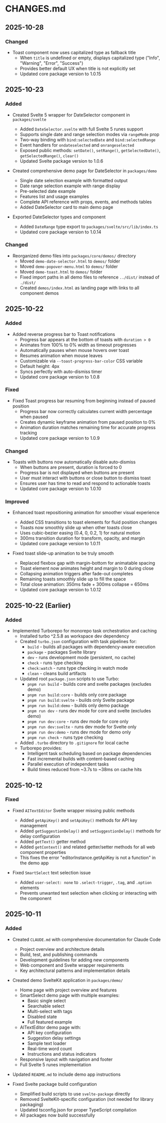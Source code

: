 # CHANGES.md

## 2025-10-28

### Changed
- Toast component now uses capitalized type as fallback title
  - When `title` is undefined or empty, displays capitalized type ("Info", "Warning", "Error", "Success")
  - Provides better default UX when title is not explicitly set
  - Updated core package version to 1.0.15

## 2025-10-23

### Added
- Created Svelte 5 wrapper for DateSelector component in `packages/svelte`
  - Added `DateSelector.svelte` with full Svelte 5 runes support
  - Supports single date and range selection modes via `rangeMode` prop
  - Two-way binding with `bind:selectedDate` and `bind:selectedRange`
  - Event handlers for `ondateselected` and `onrangeselected`
  - Exposed public methods: `setDate()`, `setRange()`, `getSelectedDate()`, `getSelectedRange()`, `clear()`
  - Updated Svelte package version to 1.0.6

- Created comprehensive demo page for DateSelector in `packages/demo`
  - Single date selection example with formatted output
  - Date range selection example with range display
  - Pre-selected date example
  - Features list and usage examples
  - Complete API reference with props, events, and methods tables
  - Added DateSelector card to main demo page

- Exported DateSelector types and component
  - Added `DateRange` type export to `packages/svelte/src/lib/index.ts`
  - Updated core package version to 1.0.14

### Changed
- Reorganized demo files into `packages/core/demos/` directory
  - Moved `demo-date-selector.html` to `demos/` folder
  - Moved `demo-popover-menu.html` to `demos/` folder
  - Moved `demo-toast.html` to `demos/` folder
  - Fixed import paths in all demo files to reference `../dist/` instead of `./dist/`
  - Created `demos/index.html` as landing page with links to all component demos

## 2025-10-22

### Added
- Added reverse progress bar to Toast notifications
  - Progress bar appears at the bottom of toasts with `duration > 0`
  - Animates from 100% to 0% width as timeout progresses
  - Automatically pauses when mouse hovers over toast
  - Resumes animation when mouse leaves
  - Customizable via `--toast-progress-bar-color` CSS variable
  - Default height: 4px
  - Syncs perfectly with auto-dismiss timer
  - Updated core package version to 1.0.8

### Fixed
- Fixed Toast progress bar resuming from beginning instead of paused position
  - Progress bar now correctly calculates current width percentage when paused
  - Creates dynamic keyframe animation from paused position to 0%
  - Animation duration matches remaining time for accurate progress tracking
  - Updated core package version to 1.0.9

### Changed
- Toasts with buttons now automatically disable auto-dismiss
  - When buttons are present, duration is forced to 0
  - Progress bar is not displayed when buttons are present
  - User must interact with buttons or close button to dismiss toast
  - Ensures user has time to read and respond to actionable toasts
  - Updated core package version to 1.0.10

### Improved
- Enhanced toast repositioning animation for smoother visual experience
  - Added CSS transitions to toast elements for fluid position changes
  - Toasts now smoothly slide up when other toasts close
  - Uses cubic-bezier easing (0.4, 0, 0.2, 1) for natural motion
  - 300ms transition duration for transform, opacity, and margin
  - Updated core package version to 1.0.11

- Fixed toast slide-up animation to be truly smooth
  - Replaced flexbox gap with margin-bottom for animatable spacing
  - Toast element now animates height and margin to 0 during close
  - Collapsing animation triggers after fade-out completes
  - Remaining toasts smoothly slide up to fill the space
  - Total close animation: 350ms fade + 300ms collapse = 650ms
  - Updated core package version to 1.0.12

## 2025-10-22 (Earlier)

### Added
- Implemented Turborepo for monorepo task orchestration and caching
  - Installed turbo ^2.5.8 as workspace dev dependency
  - Created `turbo.json` configuration with task pipelines for:
    - `build` - builds all packages with dependency-aware execution
    - `package` - packages Svelte library
    - `dev` - runs development mode (persistent, no cache)
    - `check` - runs type checking
    - `check:watch` - runs type checking in watch mode
    - `clean` - cleans build artifacts
  - Updated root `package.json` scripts to use Turbo:
    - `pnpm run build` - builds core and svelte packages (excludes demo)
    - `pnpm run build:core` - builds only core package
    - `pnpm run build:svelte` - builds only Svelte package
    - `pnpm run build:demo` - builds only demo package
    - `pnpm run dev` - runs dev mode for core and svelte (excludes demo)
    - `pnpm run dev:core` - runs dev mode for core only
    - `pnpm run dev:svelte` - runs dev mode for Svelte only
    - `pnpm run dev:demo` - runs dev mode for demo only
    - `pnpm run check` - runs type checking
  - Added `.turbo` directory to `.gitignore` for local cache
  - Turborepo provides:
    - Intelligent task scheduling based on package dependencies
    - Fast incremental builds with content-based caching
    - Parallel execution of independent tasks
    - Build times reduced from ~3.7s to ~38ms on cache hits

## 2025-10-12

### Fixed
- Fixed `AITextEditor` Svelte wrapper missing public methods
  - Added `getApiKey()` and `setApiKey()` methods for API key management
  - Added `getSuggestionDelay()` and `setSuggestionDelay()` methods for delay configuration
  - Added `getText()` getter method
  - Added `getContext()` and related getter/setter methods for all web component properties
  - This fixes the error "editorInstance.getApiKey is not a function" in the demo app

- Fixed `SmartSelect` text selection issue
  - Added `user-select: none` to `.select-trigger`, `.tag`, and `.option` elements
  - Prevents unwanted text selection when clicking or interacting with the component

## 2025-10-11

### Added
- Created `CLAUDE.md` with comprehensive documentation for Claude Code
  - Project overview and architecture details
  - Build, test, and publishing commands
  - Development guidelines for adding new components
  - Web component and Svelte wrapper requirements
  - Key architectural patterns and implementation details

- Created demo SvelteKit application in `packages/demo/`
  - Home page with project overview and features
  - SmartSelect demo page with multiple examples:
    - Basic single select
    - Searchable select
    - Multi-select with tags
    - Disabled state
    - Full featured example
  - AITextEditor demo page with:
    - API key configuration
    - Suggestion delay settings
    - Sample text loader
    - Real-time word count
    - Instructions and status indicators
  - Responsive layout with navigation and footer
  - Full Svelte 5 runes implementation

- Updated `README.md` to include demo app instructions

- Fixed Svelte package build configuration
  - Simplified build scripts to use `svelte-package` directly
  - Removed SvelteKit-specific configuration (not needed for library packaging)
  - Updated tsconfig.json for proper TypeScript compilation
  - All packages now build successfully
